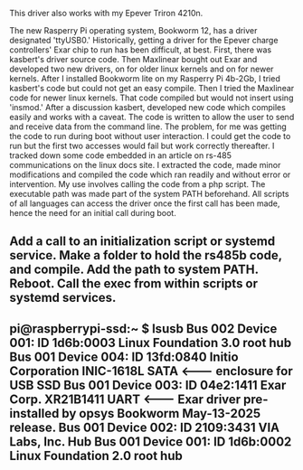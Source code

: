 
  This driver also works with my Epever Triron 4210n.
  
  The new Rasperry Pi operating system, Bookworm 12, has a driver designated 'ttyUSB0.'
  Historically, getting a driver for the Epever charge controllers' Exar chip to run has been 
  difficult, at best.
  First, there was kasbert's driver source code. Then Maxlinear bought out Exar and developed two 
  new drivers, on for older linux kernels and on for newer kernels.
  After I installed Bookworm lite on my Rasperry Pi 4b-2Gb, I tried kasbert's code but could not 
  get an easy compile. Then I tried the Maxlinear code for newer linux kernels. That code compiled 
  but would not insert using 'insmod.'
  After a discussion kasbert, developed new code which compiles easily and works with a caveat. 
  The code is written to allow the user to send and receive data from the command line.
  The problem, for me was getting the code to run during boot without user interaction. I could 
  get the code to run but the first two accesses would fail but work correctly thereafter.
  I tracked down some code embedded in an article on rs-485 communications on the linux docs site. 
  I extracted the code, made minor modifications and compiled the code which ran readily and 
  without error or intervention.
  My use involves calling the code from a php script. The executable path was made part of the 
  system PATH beforehand. All scripts of all languages can access the driver once the first call 
  has been made, hence the need for an initial call during boot.

  Add a call to an initialization script or systemd service.
  Make a folder to hold the rs485b code, and compile.
  Add the path to system PATH. 
  Reboot.
  Call the exec from within scripts or systemd services.
-----------------------------------------------------------------------------------------------------
  pi@raspberrypi-ssd:~ $ lsusb
Bus 002 Device 001: ID 1d6b:0003 Linux Foundation 3.0 root hub
Bus 001 Device 004: ID 13fd:0840 Initio Corporation INIC-1618L SATA <--- enclosure for USB SSD
Bus 001 Device 003: ID 04e2:1411 Exar Corp. XR21B1411 UART  <--- Exar driver pre-installed by opsys Bookworm May-13-2025 release.
Bus 001 Device 002: ID 2109:3431 VIA Labs, Inc. Hub
Bus 001 Device 001: ID 1d6b:0002 Linux Foundation 2.0 root hub
-----------------------------------------------------------------------------------------------------

